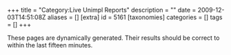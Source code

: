 +++
title = "Category:Live Unimpl Reports"
description = ""
date = 2009-12-03T14:51:08Z
aliases = []
[extra]
id = 5161
[taxonomies]
categories = []
tags = []
+++

These pages are dynamically generated.  Their results should be correct to within the last fifteen minutes.
